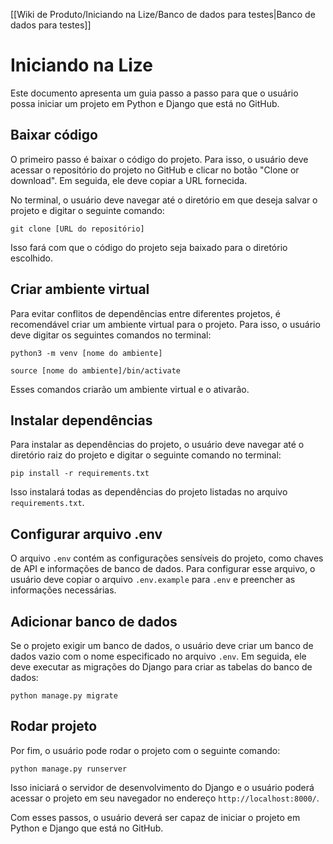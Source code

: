[[Wiki de Produto/Iniciando na Lize/Banco de dados para testes|Banco de dados para testes]]

# Iniciando na Lize

Este documento apresenta um guia passo a passo para que o usuário possa iniciar um projeto em Python e Django que está no GitHub.

## Baixar código

O primeiro passo é baixar o código do projeto. Para isso, o usuário deve acessar o repositório do projeto no GitHub e clicar no botão "Clone or download". Em seguida, ele deve copiar a URL fornecida.

No terminal, o usuário deve navegar até o diretório em que deseja salvar o projeto e digitar o seguinte comando:

`git clone [URL do repositório]`

Isso fará com que o código do projeto seja baixado para o diretório escolhido.

## Criar ambiente virtual

Para evitar conflitos de dependências entre diferentes projetos, é recomendável criar um ambiente virtual para o projeto. Para isso, o usuário deve digitar os seguintes comandos no terminal:

`python3 -m venv [nome do ambiente]`

`source [nome do ambiente]/bin/activate`

Esses comandos criarão um ambiente virtual e o ativarão.

## Instalar dependências

Para instalar as dependências do projeto, o usuário deve navegar até o diretório raiz do projeto e digitar o seguinte comando no terminal:

`pip install -r requirements.txt`

Isso instalará todas as dependências do projeto listadas no arquivo `requirements.txt`.

## Configurar arquivo .env

O arquivo `.env` contém as configurações sensíveis do projeto, como chaves de API e informações de banco de dados. Para configurar esse arquivo, o usuário deve copiar o arquivo `.env.example` para `.env` e preencher as informações necessárias.

## Adicionar banco de dados

Se o projeto exigir um banco de dados, o usuário deve criar um banco de dados vazio com o nome especificado no arquivo `.env`. Em seguida, ele deve executar as migrações do Django para criar as tabelas do banco de dados:

`python manage.py migrate`

## Rodar projeto

Por fim, o usuário pode rodar o projeto com o seguinte comando:

`python manage.py runserver`

Isso iniciará o servidor de desenvolvimento do Django e o usuário poderá acessar o projeto em seu navegador no endereço `http://localhost:8000/`.

Com esses passos, o usuário deverá ser capaz de iniciar o projeto em Python e Django que está no GitHub.